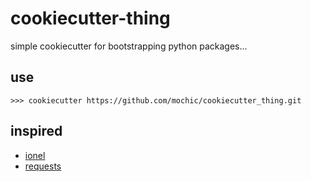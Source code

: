 # cookiecutter-thing

simple cookiecutter for bootstrapping python packages...

## use

    >>> cookiecutter https://github.com/mochic/cookiecutter_thing.git

## inspired

- [ionel](https://blog.ionelmc.ro/2014/05/25/python-packaging/)
- [requests](https://github.com/kennethreitz/requests)
